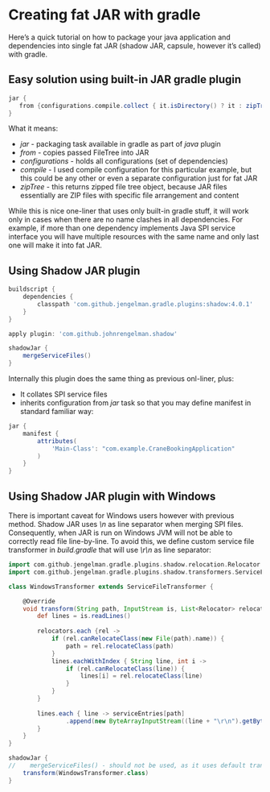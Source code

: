 # Creating fat JAR with gradle

Here’s a quick tutorial on how to package your java application and dependencies into single fat JAR (shadow JAR, capsule, however it’s called) with gradle.
 
## Easy solution using built-in JAR gradle plugin
 
```groovy
jar {
   from {configurations.compile.collect { it.isDirectory() ? it : zipTree(it) } }
}
```

What it means:
* _jar_ - packaging task available in gradle as part of _java_ plugin
* _from_ - copies passed FileTree into JAR
* _configurations_ - holds all configurations (set of dependencies)
* _compile_ - I used compile configuration for this particular example, but this could be any other or even a separate configuration just for fat JAR
* _zipTree_ - this returns zipped file tree object, because JAR files essentially are ZIP files with specific file arrangement and content

While this is nice one-liner that uses only built-in gradle stuff, it will work only in cases when there are no name clashes in all dependencies. For example, if more than one dependency implements Java SPI service interface you will have multiple resources with the same name and only last one will make it into fat JAR.

## Using Shadow JAR plugin

```groovy
buildscript {
    dependencies {
        classpath 'com.github.jengelman.gradle.plugins:shadow:4.0.1'
    }
}

apply plugin: 'com.github.johnrengelman.shadow'

shadowJar {
    mergeServiceFiles()
}
```

Internally this plugin does the same thing as previous onl-liner, plus:
* It collates SPI service files
* inherits configuration from _jar_ task so that you may define manifest in standard familiar way:

```groovy
jar {
    manifest {
        attributes(
            'Main-Class': "com.example.CraneBookingApplication"
        )
    }
}
```

## Using Shadow JAR plugin with Windows

There is important caveat for Windows users however with previous method. Shadow JAR uses _\n_ as line separator when merging SPI files. Consequently, when JAR is run on Windows JVM will not be able to correctly read file line-by-line. To avoid this, we define custom service file transformer in _build.gradle_ that will use _\r\n_ as line separator:

```groovy
import com.github.jengelman.gradle.plugins.shadow.relocation.Relocator
import com.github.jengelman.gradle.plugins.shadow.transformers.ServiceFileTransformer

class WindowsTransformer extends ServiceFileTransformer {

    @Override
    void transform(String path, InputStream is, List<Relocator> relocators) {
        def lines = is.readLines()
        
        relocators.each {rel ->
            if (rel.canRelocateClass(new File(path).name)) {
                path = rel.relocateClass(path)
            }
            lines.eachWithIndex { String line, int i ->
                if (rel.canRelocateClass(line)) {
                    lines[i] = rel.relocateClass(line)
                }
            }
        }
        
        lines.each { line -> serviceEntries[path]
                .append(new ByteArrayInputStream((line + "\r\n").getBytes()))
        }
    }
}

shadowJar {
//    mergeServiceFiles() - should not be used, as it uses default transformer
    transform(WindowsTransformer.class)
}
